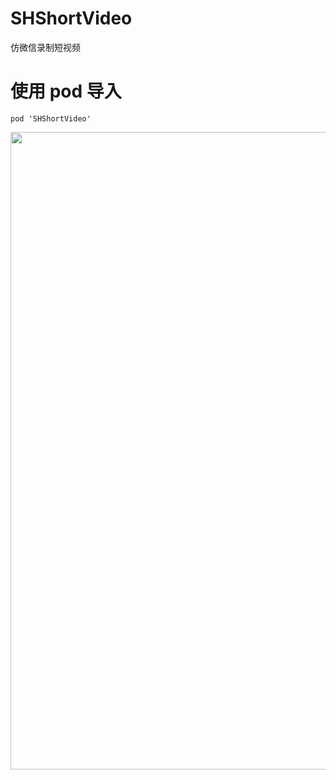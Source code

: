 # SHShortVideo
仿微信录制短视频

# 使用 pod 导入
```
pod 'SHShortVideo'
```

<img src="https://github.com/CCSH/SHShortVideo/blob/master/DCCA81422B9AEFAC63B39683E340C919.png" width="620" height="1020"/>
